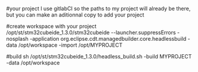 
#your project
I use gitlabCI so the paths to my project will already be there, but you can make an aditionnal copy to add your project

#create workspace with your project
/opt/st/stm32cubeide_1.3.0/stm32cubeide --launcher.suppressErrors -nosplash -application org.eclipse.cdt.managedbuilder.core.headlessbuild -data /opt/workspace -import /opt/MYPROJECT

#build
sh /opt/st/stm32cubeide_1.3.0/headless_build.sh -build MYPROJECT -data /opt/workspace
